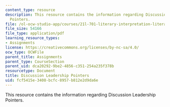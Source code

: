 ```yaml
---
content_type: resource
description: This resource contains the information regarding Discussion Leadership
  Pointers.
file: /ol-ocw-studio-app/courses/21l-701-literary-interpretation-literature-and-urban-experience-spring-2009/fcf5415e3408bcfc8957b812e2d9da6e_MIT21L_701S09_Disc_Lead.pdf
file_size: 54166
file_type: application/pdf
learning_resource_types:
- Assignments
license: https://creativecommons.org/licenses/by-nc-sa/4.0/
ocw_type: OCWFile
parent_title: Assignments
parent_type: CourseSection
parent_uid: dca20292-9be2-4856-c351-254a235f378b
resourcetype: Document
title: Discussion Leadership Pointers
uid: fcf5415e-3408-bcfc-8957-b812e2d9da6e
---
```

This resource contains the information regarding Discussion Leadership Pointers.